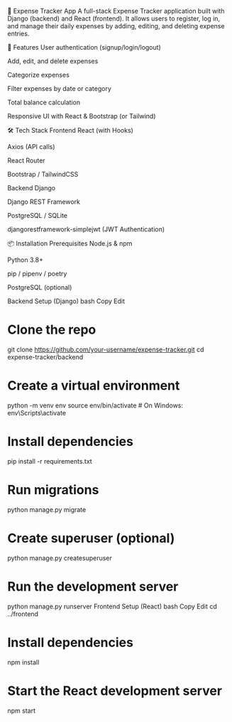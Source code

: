 💸 Expense Tracker App
A full-stack Expense Tracker application built with Django (backend) and React (frontend). It allows users to register, log in, and manage their daily expenses by adding, editing, and deleting expense entries.

🚀 Features
User authentication (signup/login/logout)

Add, edit, and delete expenses

Categorize expenses

Filter expenses by date or category

Total balance calculation

Responsive UI with React & Bootstrap (or Tailwind)

🛠️ Tech Stack
Frontend
React (with Hooks)

Axios (API calls)

React Router

Bootstrap / TailwindCSS

Backend
Django

Django REST Framework

PostgreSQL / SQLite

djangorestframework-simplejwt (JWT Authentication)

📦 Installation
Prerequisites
Node.js & npm

Python 3.8+

pip / pipenv / poetry

PostgreSQL (optional)

Backend Setup (Django)
bash
Copy
Edit
# Clone the repo
git clone https://github.com/your-username/expense-tracker.git
cd expense-tracker/backend

# Create a virtual environment
python -m venv env
source env/bin/activate  # On Windows: env\Scripts\activate

# Install dependencies
pip install -r requirements.txt

# Run migrations
python manage.py migrate

# Create superuser (optional)
python manage.py createsuperuser

# Run the development server
python manage.py runserver
Frontend Setup (React)
bash
Copy
Edit
cd ../frontend

# Install dependencies
npm install

# Start the React development server
npm start
